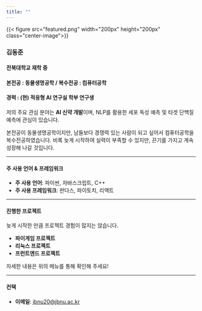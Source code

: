 ```yaml
---
title: ""
---
```

{{< figure src="featured.png" width="200px" height="200px" class="center-image">}}

### 김동준

#### 전북대학교 재학 중

#### 본전공 : 동물생명공학 / 복수전공 : 컴퓨터공학

#### 경력 : (현) 적응형 AI 연구실 학부 연구생

저의 주요 관심 분야는 **AI 신약 개발**이며, NLP를 활용한 세포 독성 예측 및 타겟 단백질 예측에 관심이 있습니다.

본전공이 동물생명공학이지만, 남들보다 경쟁력 있는 사람이 되고 싶어서 컴퓨터공학을 복수전공하였습니다. 비록 늦게 시작하여 실력이 부족할 수 있지만, 끈기를 가지고 계속 성장해 나갈 것입니다.

***

#### 주 사용 언어 & 프레임워크

- **주 사용 언어**: 파이썬, 자바스크립트, C++
- **주 사용 프레임워크**: 판다스, 파이토치, 리액트

***

#### 진행한 프로젝트

늦게 시작한 만큼 프로젝트 경험이 많지는 않습니다. 

- **파이게임 프로젝트**
- **리눅스 프로젝트**
- **프런트엔드 프로젝트**

자세한 내용은 위의 메뉴를 통해 확인해 주세요!

***

#### 컨택

- **이메일**: [jbnu20@jbnu.ac.kr](mailto:jbnu20@jbnu.ac.kr)
